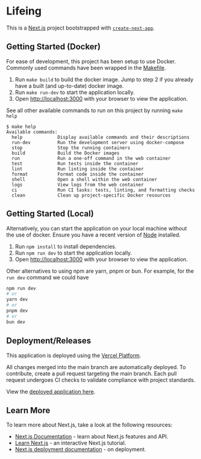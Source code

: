 # Lifeing

This is a [Next.js](https://nextjs.org) project bootstrapped with [`create-next-app`](https://nextjs.org/docs/app/api-reference/cli/create-next-app).

## Getting Started (Docker)

For ease of development, this project has been setup to use Docker. Commonly used commands have been wrapped in the [Makefile](./Makefile).

1. Run `make build` to build the docker image. Jump to step 2 if you already have a built (and up-to-date) docker image.
2. Run `make run-dev` to start the application locally.
3. Open [http://localhost:3000](http://localhost:3000) with your browser to view the application.

See all other available commands to run on this project by running `make help`

```
$ make help
Available commands:
  help             Display available commands and their descriptions
  run-dev          Run the development server using docker-compose
  stop             Stop the running containers
  build            Build the Docker images
  run              Run a one-off command in the web container
  test             Run tests inside the container
  lint             Run linting inside the container
  format           Format code inside the container
  shell            Open a shell within the web container
  logs             View logs from the web container
  ci               Run CI tasks: tests, linting, and formatting checks
  clean            Clean up project-specific Docker resources
```

## Getting Started (Local)

Alternatively, you can start the application on your local machine without the use of docker. Ensure you have a recent version of [Node](https://nodejs.org/en) installed.

1. Run `npm install` to install dependencies.
2. Run `npm run dev` to start the application locally.
3. Open [http://localhost:3000](http://localhost:3000) with your browser to view the application.

Other alternatives to using npm are yarn, pnpm or bun. For example, for the `run dev` command we could have

```bash
npm run dev
# or
yarn dev
# or
pnpm dev
# or
bun dev
```

## Deployment/Releases

This application is deployed using the [Vercel Platform](https://vercel.com/new?utm_medium=default-template&filter=next.js&utm_source=create-next-app&utm_campaign=create-next-app-readme).

All changes merged into the main branch are automatically deployed. To contribute, create a pull request targeting the main branch. Each pull request undergoes CI checks to validate compliance with project standards.

View the [deployed application here](https://webapp-lifeing.vercel.app).

## Learn More

To learn more about Next.js, take a look at the following resources:

- [Next.js Documentation](https://nextjs.org/docs) - learn about Next.js features and API.
- [Learn Next.js](https://nextjs.org/learn) - an interactive Next.js tutorial.
- [Next.js deployment documentation](https://nextjs.org/docs/app/building-your-application/deploying) - on deployment.
